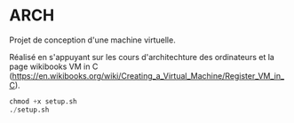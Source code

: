 # ARCH
Projet de conception d'une machine virtuelle.

Réalisé en s'appuyant sur les cours d'architechture des ordinateurs et la page wikibooks VM in C (https://en.wikibooks.org/wiki/Creating_a_Virtual_Machine/Register_VM_in_C).
```Python
chmod +x setup.sh
./setup.sh
```